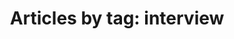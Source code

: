 ---
layout: blog_by_tag
title: 'Articles by tag: interview'
tag: interview
permalink: interview/
---